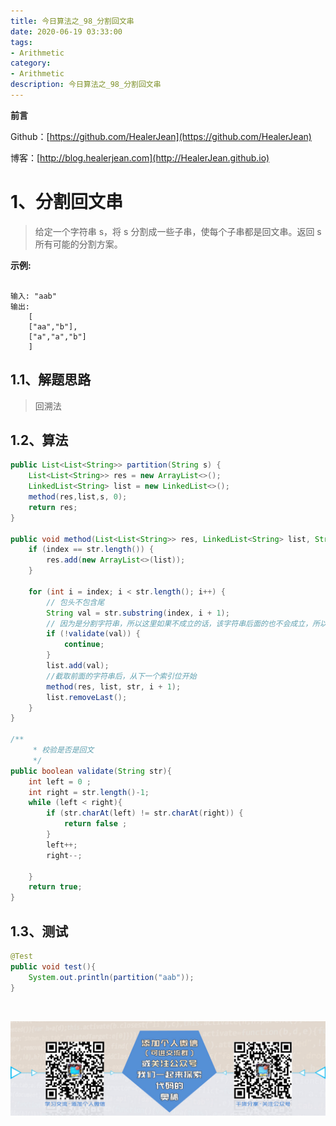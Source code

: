 ```yaml
---
title: 今日算法之_98_分割回文串
date: 2020-06-19 03:33:00
tags: 
- Arithmetic
category: 
- Arithmetic
description: 今日算法之_98_分割回文串
---
```


**前言**     

 Github：[https://github.com/HealerJean](https://github.com/HealerJean)         

 博客：[http://blog.healerjean.com](http://HealerJean.github.io)          



# 1、分割回文串
> 给定一个字符串 s，将 s 分割成一些子串，使每个子串都是回文串。返回 s 所有可能的分割方案。

**示例:**

```

输入: "aab"
输出:
    [
    ["aa","b"],
    ["a","a","b"]
    ]
```

## 1.1、解题思路 

> 回溯法



## 1.2、算法

```java
public List<List<String>> partition(String s) {
    List<List<String>> res = new ArrayList<>();
    LinkedList<String> list = new LinkedList<>();
    method(res,list,s, 0);
    return res;
}

public void method(List<List<String>> res, LinkedList<String> list, String str, int index) {
    if (index == str.length()) {
        res.add(new ArrayList<>(list));
    }

    for (int i = index; i < str.length(); i++) {
        // 包头不包含尾
        String val = str.substring(index, i + 1);
        // 因为是分割字符串，所以这里如果不成立的话，该字符串后面的也不会成立，所以continue，（continue也不会成立）
        if (!validate(val)) {
            continue;
        }
        list.add(val);
        //截取前面的字符串后，从下一个索引位开始
        method(res, list, str, i + 1);
        list.removeLast();
    }
}

/**
     * 校验是否是回文
     */
public boolean validate(String str){
    int left = 0 ;
    int right = str.length()-1;
    while (left < right){
        if (str.charAt(left) != str.charAt(right)) {
            return false ;
        }
        left++;
        right--;

    }
    return true;
}
```




## 1.3、测试 

```java
@Test
public void test(){
    System.out.println(partition("aab"));
}
```



​          

![ContactAuthor](https://raw.githubusercontent.com/HealerJean/HealerJean.github.io/master/assets/img/artical_bottom.jpg)



<link rel="stylesheet" href="https://unpkg.com/gitalk/dist/gitalk.css">

<script src="https://unpkg.com/gitalk@latest/dist/gitalk.min.js"></script> 
<div id="gitalk-container"></div>    
 <script type="text/javascript">
    var gitalk = new Gitalk({
		clientID: `1d164cd85549874d0e3a`,
		clientSecret: `527c3d223d1e6608953e835b547061037d140355`,
		repo: `HealerJean.github.io`,
		owner: 'HealerJean',
		admin: ['HealerJean'],
		id: '9xelTILPwWtsDBqz',
    });
    gitalk.render('gitalk-container');
</script> 

